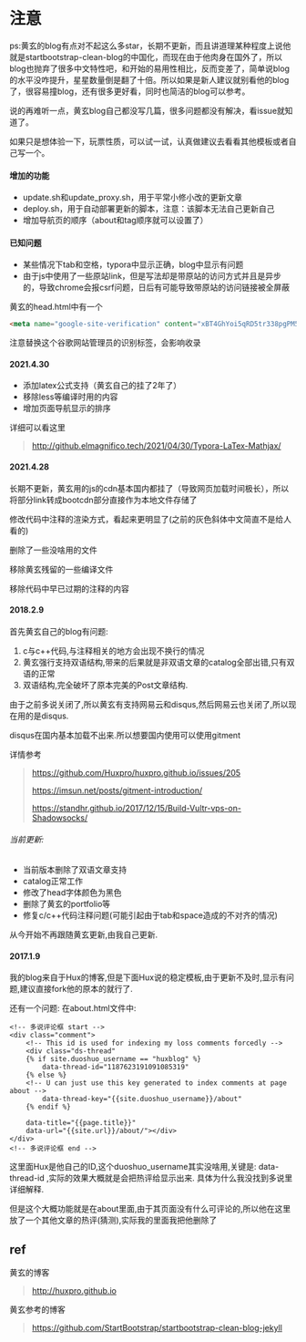 # 注意

ps:黄玄的blog有点对不起这么多star，长期不更新，而且讲道理某种程度上说他就是startbootstrap-clean-blog的中国化，而现在由于他肉身在国外了，所以blog也抛弃了很多中文特性吧，和开始的易用性相比，反而变差了，简单说blog的水平没咋提升，星星数量倒是翻了十倍。所以如果是新人建议就别看他的blog了，很容易撞blog，还有很多更好看，同时也简洁的blog可以参考。

说的再难听一点，黄玄blog自己都没写几篇，很多问题都没有解决，看issue就知道了。

如果只是想体验一下，玩票性质，可以试一试，认真做建议去看看其他模板或者自己写一个。



#### 增加的功能

- update.sh和update_proxy.sh，用于平常小修小改的更新文章
- deploy.sh，用于自动部署更新的脚本，注意：该脚本无法自己更新自己
- 增加导航页的顺序（about和tag顺序就可以设置了）



#### 已知问题

- 某些情况下tab和空格，typora中显示正确，blog中显示有问题
- 由于js中使用了一些原站link，但是写法却是带原站的访问方式并且是异步的，导致chrome会报csrf问题，日后有可能导致带原站的访问链接被全屏蔽



黄玄的head.html中有一个

```html
<meta name="google-site-verification" content="xBT4GhYoi5qRD5tr338pgPM5OWHHIDR6mNg1a3euekI" />
```

注意替换这个谷歌网站管理员的识别标签，会影响收录



#### 2021.4.30

- 添加latex公式支持（黄玄自己的挂了2年了）
- 移除less等编译时用的内容
- 增加页面导航显示的排序

详细可以看这里

> http://github.elmagnifico.tech/2021/04/30/Typora-LaTex-Mathjax/



#### 2021.4.28

长期不更新，黄玄用的js的cdn基本国内都挂了（导致网页加载时间极长），所以将部分link转成bootcdn部分直接作为本地文件存储了

修改代码中注释的渲染方式，看起来更明显了(之前的灰色斜体中文简直不是给人看的)

删除了一些没啥用的文件

移除黄玄残留的一些编译文件

移除代码中早已过期的注释的内容



#### 2018.2.9

首先黄玄自己的blog有问题:
1. c与c++代码,与注释相关的地方会出现不换行的情况
2. 黄玄强行支持双语结构,带来的后果就是非双语文章的catalog全部出错,只有双语的正常
3. 双语结构,完全破坏了原本完美的Post文章结构.

由于之前多说关闭了,所以黄玄有支持网易云和disqus,然后网易云也关闭了,所以现在用的是disqus.

disqus在国内基本加载不出来.所以想要国内使用可以使用gitment

详情参考

> https://github.com/Huxpro/huxpro.github.io/issues/205
>
> https://imsun.net/posts/gitment-introduction/
>
> https://standhr.github.io/2017/12/15/Build-Vultr-vps-on-Shadowsocks/

###### 当前更新:

- 当前版本删除了双语文章支持
- catalog正常工作
- 修改了head字体颜色为黑色
- 删除了黄玄的portfolio等
- 修复c/c++代码注释问题(可能引起由于tab和space造成的不对齐的情况)

从今开始不再跟随黄玄更新,由我自己更新.



#### 2017.1.9

我的blog来自于Hux的博客,但是下面Hux说的稳定模板,由于更新不及时,显示有问题,建议直接fork他的原本的就行了.

还有一个问题:
在about.html文件中:

```
<!-- 多说评论框 start -->
<div class="comment">
    <!-- This id is used for indexing my loss comments forcedly -->
    <div class="ds-thread"
    {% if site.duoshuo_username == "huxblog" %}
        data-thread-id="1187623191091085319"
    {% else %}
    <!-- U can just use this key generated to index comments at page about -->
        data-thread-key="{{site.duoshuo_username}}/about"
    {% endif %}

    data-title="{{page.title}}"
    data-url="{{site.url}}/about/"></div>
</div>
<!-- 多说评论框 end -->
```

这里面Hux是他自己的ID,这个duoshuo_username其实没啥用,关键是: data-thread-id ,实际的效果大概就是会把热评给显示出来.
具体为什么我没找到多说里详细解释.

但是这个大概功能就是在about里面,由于其页面没有什么可评论的,所以他在这里放了一个其他文章的热评(猜测),实际我的里面我把他删除了



## ref

黄玄的博客

> http://huxpro.github.io

黄玄参考的博客

>https://github.com/StartBootstrap/startbootstrap-clean-blog-jekyll